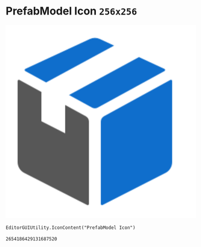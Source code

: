 # PrefabModel Icon `256x256`
<img src="/img/PrefabModel%20Icon.png" width=512 height=512>

``` CSharp
EditorGUIUtility.IconContent("PrefabModel Icon")
```
```
2654186429131687520
```
